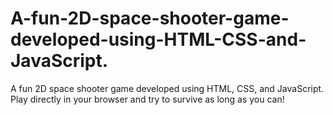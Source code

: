 # A-fun-2D-space-shooter-game-developed-using-HTML-CSS-and-JavaScript.
A fun 2D space shooter game developed using HTML, CSS, and JavaScript. Play directly in your browser and try to survive as long as you can!
